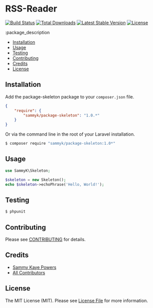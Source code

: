RSS-Reader
================

[![Build Status](http://img.shields.io/travis/SammyK/package-skeleton.svg)](https://travis-ci.org/SammyK/package-skeleton)
[![Total Downloads](http://img.shields.io/packagist/dm/sammyk/package-skeleton.svg)](https://packagist.org/packages/sammyk/package-skeleton)
[![Latest Stable Version](http://img.shields.io/packagist/v/sammyk/package-skeleton.svg)](https://packagist.org/packages/sammyk/package-skeleton)
[![License](http://img.shields.io/badge/license-MIT-lightgrey.svg)](https://github.com/SammyK/package-skeleton/blob/master/LICENSE)


:package_description

- [Installation](#installation)
- [Usage](#usage)
- [Testing](#testing)
- [Contributing](#contributing)
- [Credits](#credits)
- [License](#license)


Installation
------------

Add the package-skeleton package to your `composer.json` file.

``` json
{
    "require": {
        "sammyk/package-skeleton": "1.0.*"
    }
}
```

Or via the command line in the root of your Laravel installation.

``` bash
$ composer require "sammyk/package-skeleton:1.0*"
```

Usage
-----

``` php
use SammyK\Skeleton;

$skeleton = new Skeleton();
echo $skeleton->echoPhrase('Hello, World!');

```


Testing
-------

``` bash
$ phpunit
```


Contributing
------------

Please see [CONTRIBUTING](https://github.com/SammyK/package-skeleton/blob/master/CONTRIBUTING.md) for details.


Credits
-------

- [Sammy Kaye Powers](https://github.com/SammyK)
- [All Contributors](https://github.com/SammyK/package-skeleton/contributors)


License
-------

The MIT License (MIT). Please see [License File](https://github.com/SammyK/package-skeleton/blob/master/LICENSE) for more information.
